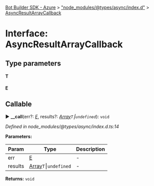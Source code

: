 [Bot Builder SDK - Azure](../README.md) > ["node_modules/@types/async/index.d"](../modules/_node_modules__types_async_index_d_.md) > [AsyncResultArrayCallback](../interfaces/_node_modules__types_async_index_d_.asyncresultarraycallback.md)



# Interface: AsyncResultArrayCallback

## Type parameters
#### T 
#### E 
## Callable
► **__call**(err?: *[E]()*, results?: *[Array](_node_modules__types_node_index_d_.nodejs.global.md#array)`T`⎮`undefined`*): `void`



*Defined in node_modules/@types/async/index.d.ts:14*



**Parameters:**

| Param | Type | Description |
| ------ | ------ | ------ |
| err | [E]()   |  - |
| results | [Array](_node_modules__types_node_index_d_.nodejs.global.md#array)`T`⎮`undefined`   |  - |





**Returns:** `void`





